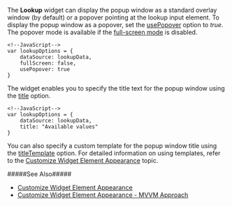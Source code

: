 <article data-show="Content/Applications/16_1/UIWidgets/dxLookup/DisplayModes/markup.html,
        Content/Applications/16_1/UIWidgets/dxLookup/DisplayModes/script.js,
        Content/Applications/16_1/UIWidgets/dxLookup/DisplayModes/styles.css">

The **Lookup** widget can display the popup window as a standard overlay window (by default) or a popover pointing at the lookup input element. To display the popup window as a popover, set the [usePopover](/api-reference/10%20UI%20Widgets/dxLookup/1%20Configuration/usePopover.md '/Documentation/ApiReference/UI_Widgets/dxLookup/Configuration/#usePopover') option to *true*. The popover mode is available if the [full-screen mode](/concepts/10%20UI%20Widgets/10%20UI%20Widget%20Categories/30%20Overlay%20Widgets/0%20Common%20Tasks/3%20Display%20Modes.md '/Documentation/Guide/UI_Widgets/UI_Widget_Categories/Overlay_Widgets/#Common_Tasks/Display_Modes') is disabled.

    <!--JavaScript-->
    var lookupOptions = {
        dataSource: lookupData,
        fullScreen: false,
        usePopover: true
    }

The widget enables you to specify the title text for the popup window using the [title](/api-reference/10%20UI%20Widgets/dxLookup/1%20Configuration/title.md '/Documentation/ApiReference/UI_Widgets/dxLookup/Configuration/#title') option.

    <!--JavaScript-->
    var lookupOptions = {
        dataSource: lookupData,
        title: "Available values"
    }

You can also specify a custom template for the popup window title using the [titleTemplate](/api-reference/10%20UI%20Widgets/dxLookup/1%20Configuration/titleTemplate.md '/Documentation/ApiReference/UI_Widgets/dxLookup/Configuration/#titleTemplate') option. For detailed information on using templates, refer to the [Customize Widget Element Appearance](/concepts/10%20UI%20Widgets/80%20Common/30%20Customize%20Widget%20Element%20Appearance '/Documentation/Guide/UI_Widgets/Common/Customize_Widget_Element_Appearance/') topic.

#####See Also#####
- [Customize Widget Element Appearance](/concepts/10%20UI%20Widgets/80%20Common/30%20Customize%20Widget%20Element%20Appearance '/Documentation/Guide/UI_Widgets/Common/Customize_Widget_Element_Appearance/')
- [Customize Widget Element Appearance - MVVM Approach](/concepts/10%20UI%20Widgets/80%20Common/35%20Customize%20Widget%20Element%20Appearance%20-%20MVVM%20Approach '/Documentation/Guide/UI_Widgets/Common/Customize_Widget_Element_Appearance_-_MVVM_Approach/') 

</article>